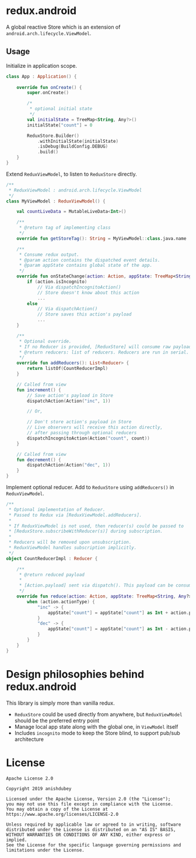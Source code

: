 # redux.android

A global reactive Store which is an extension of `android.arch.lifecycle.ViewModel`.

## Usage

Initialize in application scope.
``` kotlin
class App : Application() {
  
    override fun onCreate() {
        super.onCreate()

        /*
         * optional initial state
         */
        val initialState = TreeMap<String, Any?>()
        initialState["count"] = 0

        ReduxStore.Builder()
            .withInitialState(initialState)
            .isDebug(BuildConfig.DEBUG)
            .build()
    }
}
```

Extend `ReduxViewModel`, to listen to `ReduxStore` directly.
``` kotlin
/**
 * ReduxViewModel : android.arch.lifecycle.ViewModel
 */
class MyViewModel : ReduxViewModel() {

    val countLiveData = MutableLiveData<Int>()

    /**
     * @return tag of implementing class
     */
    override fun getStoreTag(): String = MyViewModel::class.java.name

    /**
     * Consume redux output.
     * @param action contains the dispatched event details.
     * @param appState contains global state of the app.
     */
    override fun onStateChange(action: Action, appState: TreeMap<String, Any?>) {
        if (action.isIncognito)
            // Via dispatchIncognitoAction()
            // Store doesn't know about this action
            ...
        else
            // Via dispatchAction()
            // Store saves this action's payload
            ...
    }

    /**
     * Optional override.
     * If no Reducer is provided, [ReduxStore] will consume raw payload.
     * @return reducers: list of reducers. Reducers are run in serial.
     */
    override fun addReducers(): List<Reducer> {
        return listOf(CountReducerImpl)
    }

    // Called from view
    fun increment() {
        // Save action's payload in Store
        dispatchAction(Action("inc", 1))

        // Or,

        // Don't store action's payload in Store
        // Live observers will receive this action directly,
        // after passing through optional reducers
        dispatchIncognitoAction(Action("count", count))
    }

    // Called from view
    fun decrement() {
        dispatchAction(Action("dec", 1))
    }
}
```

Implement optional reducer. Add to `ReduxStore` using `addReducers()` in `ReduxViewModel`.
``` kotlin
/**
 * Optional implementation of Reducer.
 * Passed to Redux via [ReduxViewModel.addReducers].
 * 
 * If ReduxViewModel is not used, then reducer(s) could be passed to
 * [ReduxStore.subscribeWithReducer(s)] during subscription.
 * 
 * Reducers will be removed upon unsubscription.
 * ReduxViewModel handles subscription implicitly.
 */
object CountReducerImpl : Reducer {

    /**
     * @return reduced payload
     *
     * [Action.payload] sent via dispatch(). This payload can be consumed as is, or reduced.
     */
    override fun reduce(action: Action, appState: TreeMap<String, Any?>) {
        when (action.actionType) {
            "inc" -> {
                appState["count"] = appState["count"] as Int + action.payload as Int
            }
            "dec" -> {
                appState["count"] = appState["count"] as Int - action.payload as Int
            }
        }
    }
}
```

# Design philosophies behind **redux.android**

This library is simply more than vanilla redux.

- `ReduxStore` could be used directly from anywhere, but `ReduxViewModel` should be the preferred entry point
- Manage local app state along with the global one, in `ViewModel` itself
- Includes `incognito` mode to keep the Store blind, to support pub/sub architecture

# License
```
Apache License 2.0

Copyright 2019 anishdubey

Licensed under the Apache License, Version 2.0 (the "License");
you may not use this file except in compliance with the License.
You may obtain a copy of the License at
https://www.apache.org/licenses/LICENSE-2.0

Unless required by applicable law or agreed to in writing, software
distributed under the License is distributed on an "AS IS" BASIS,
WITHOUT WARRANTIES OR CONDITIONS OF ANY KIND, either express or implied.
See the License for the specific language governing permissions and
limitations under the License.
```